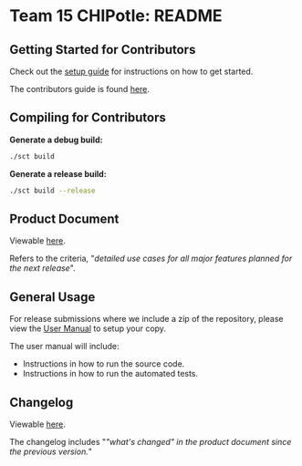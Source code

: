 # Team 15 CHIPotle: README

## Getting Started for Contributors

Check out the [setup guide](docs/developer/Setup.md) for instructions on how to get started.

The contributors guide is found [here](CONTRIBUTING.md).

## Compiling for Contributors

**Generate a debug build:**

```bash
./sct build
```

**Generate a release build:**

```bash
./sct build --release
```

## Product Document

Viewable [here](docs/project/Product-Document.md).

Refers to the criteria, "*detailed use cases for all major features planned for the next release*".

## General Usage

For release submissions where we include a zip of the repository, please view the [User Manual](docs/project/User-Manual.md) to setup your copy.

The user manual will include:

- Instructions in how to run the source code.
- Instructions in how to run the automated tests. 

## Changelog

Viewable [here](docs/project/CHANGELOG.md).

The changelog includes "*"what's changed" in the product document since the previous version.*"